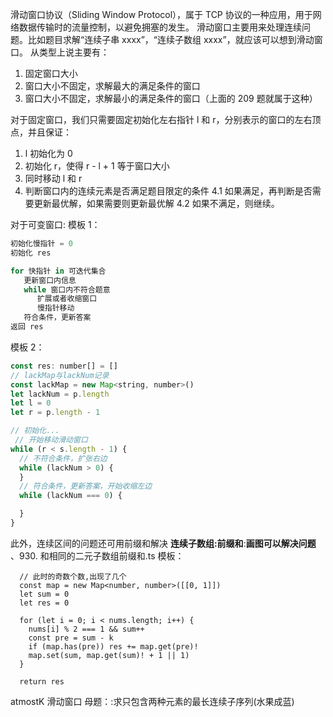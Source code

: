 滑动窗口协议（Sliding Window Protocol），属于 TCP 协议的一种应用，用于网络数据传输时的流量控制，以避免拥塞的发生。
滑动窗口主要用来处理连续问题。比如题目求解“连续子串 xxxx”，“连续子数组 xxxx”，就应该可以想到滑动窗口。
从类型上说主要有：

1. 固定窗口大小
2. 窗口大小不固定，求解最大的满足条件的窗口
3. 窗口大小不固定，求解最小的满足条件的窗口（上面的 209 题就属于这种）

对于固定窗口，我们只需要固定初始化左右指针 l 和 r，分别表示的窗口的左右顶点，并且保证：

1. l 初始化为 0
2. 初始化 r，使得 r - l + 1 等于窗口大小
3. 同时移动 l 和 r
4. 判断窗口内的连续元素是否满足题目限定的条件
   4.1 如果满足，再判断是否需要更新最优解，如果需要则更新最优解
   4.2 如果不满足，则继续。

对于可变窗口:
模板 1：

```python
初始化慢指针 = 0
初始化 res

for 快指针 in 可迭代集合
   更新窗口内信息
   while 窗口内不符合题意
      扩展或者收缩窗口
      慢指针移动
   符合条件，更新答案
返回 res
```

模板 2：

```jsx
const res: number[] = []
// lackMap与lackNum记录
const lackMap = new Map<string, number>()
let lackNum = p.length
let l = 0
let r = p.length - 1

// 初始化...
 // 开始移动滑动窗口
while (r < s.length - 1) {
  // 不符合条件，扩张右边
  while (lackNum > 0) {
  }
  // 符合条件，更新答案，开始收缩左边
  while (lackNum === 0) {

  }
}
```

此外，连续区间的问题还可用前缀和解决
**连续子数组:前缀和**:**画图可以解决问题**
、930. 和相同的二元子数组前缀和.ts
模板：

```TS
  // 此时的奇数个数,出现了几个
  const map = new Map<number, number>([[0, 1]])
  let sum = 0
  let res = 0

  for (let i = 0; i < nums.length; i++) {
    nums[i] % 2 === 1 && sum++
    const pre = sum - k
    if (map.has(pre)) res += map.get(pre)!
    map.set(sum, map.get(sum)! + 1 || 1)
  }

  return res
```

atmostK 滑动窗口
母题：:求只包含两种元素的最长连续子序列(水果成蓝)
